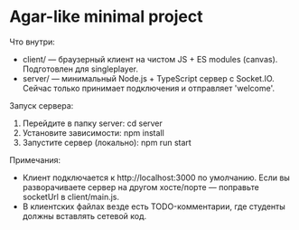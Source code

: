 Agar-like minimal project
=========================
Что внутри:
- client/ — браузерный клиент на чистом JS + ES modules (canvas). Подготовлен для singleplayer.
- server/ — минимальный Node.js + TypeScript сервер с Socket.IO. Сейчас только принимает подключения и отправляет 'welcome'.

Запуск сервера:
1. Перейдите в папку server:
   cd server
2. Установите зависимости:
   npm install
3. Запустите сервер (локально):
   npm run start

Примечания:
- Клиент подключается к http://localhost:3000 по умолчанию. Если вы разворачиваете сервер на другом хосте/порте — поправьте socketUrl в client/main.js.
- В клиентских файлах везде есть TODO-комментарии, где студенты должны вставлять сетевой код.

